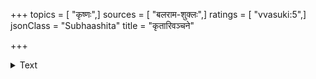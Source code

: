 +++
topics = [ "कृष्णः",]
sources = [ "बलराम-शुक्लः",]
ratings = [ "vvasuki:5",]
jsonClass = "Subhaashita"
title = "कृतारिवञ्चने"

+++

<details><summary>Text</summary>

कृतारिवञ्चने दृष्टिर्येनाञ्जनमलीमसा।  
केशवाय नमस्तस्मै परमौचित्यकारिणे॥
</details>
